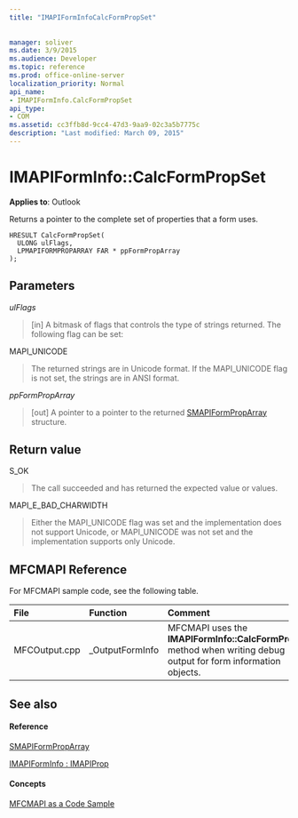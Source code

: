 ```yaml
---
title: "IMAPIFormInfoCalcFormPropSet"
 
 
manager: soliver
ms.date: 3/9/2015
ms.audience: Developer
ms.topic: reference
ms.prod: office-online-server
localization_priority: Normal
api_name:
- IMAPIFormInfo.CalcFormPropSet
api_type:
- COM
ms.assetid: cc3ffb8d-9cc4-47d3-9aa9-02c3a5b7775c
description: "Last modified: March 09, 2015"
---
```


# IMAPIFormInfo::CalcFormPropSet

  
  
**Applies to**: Outlook 
  
Returns a pointer to the complete set of properties that a form uses.
  
```
HRESULT CalcFormPropSet(
  ULONG ulFlags,
  LPMAPIFORMPROPARRAY FAR * ppFormPropArray
);
```

## Parameters

 _ulFlags_
  
> [in] A bitmask of flags that controls the type of strings returned. The following flag can be set:
    
MAPI_UNICODE 
  
> The returned strings are in Unicode format. If the MAPI_UNICODE flag is not set, the strings are in ANSI format.
    
 _ppFormPropArray_
  
> [out] A pointer to a pointer to the returned [SMAPIFormPropArray](smapiformproparray.md) structure. 
    
## Return value

S_OK 
  
> The call succeeded and has returned the expected value or values.
    
MAPI_E_BAD_CHARWIDTH 
  
> Either the MAPI_UNICODE flag was set and the implementation does not support Unicode, or MAPI_UNICODE was not set and the implementation supports only Unicode.
    
## MFCMAPI Reference

For MFCMAPI sample code, see the following table.
  
|**File**|**Function**|**Comment**|
|:-----|:-----|:-----|
|MFCOutput.cpp  <br/> |_OutputFormInfo  <br/> |MFCMAPI uses the **IMAPIFormInfo::CalcFormPropSet** method when writing debug output for form information objects.  <br/> |
   
## See also

#### Reference

[SMAPIFormPropArray](smapiformproparray.md)
  
[IMAPIFormInfo : IMAPIProp](imapiforminfoimapiprop.md)
#### Concepts

[MFCMAPI as a Code Sample](mfcmapi-as-a-code-sample.md)

